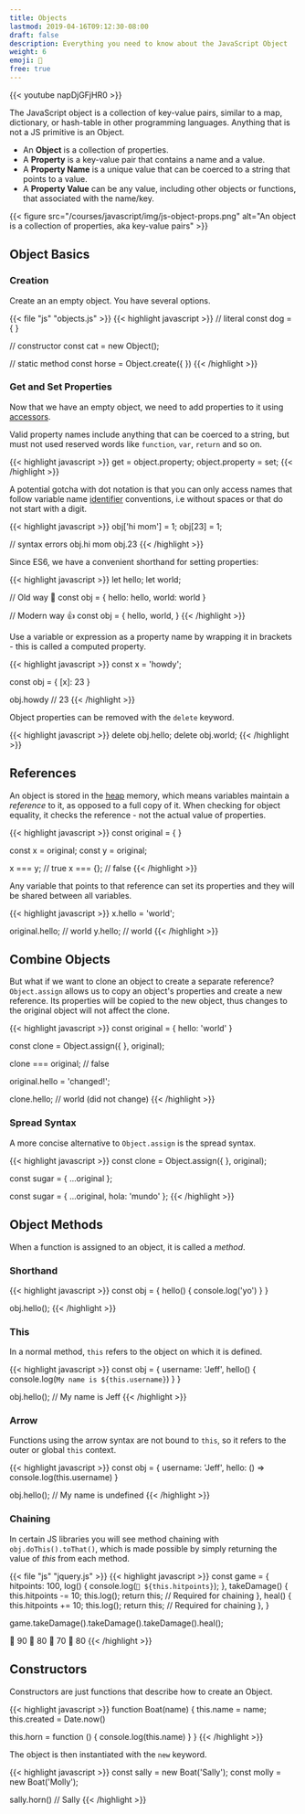 ```yaml
---
title: Objects
lastmod: 2019-04-16T09:12:30-08:00
draft: false
description: Everything you need to know about the JavaScript Object
weight: 6
emoji: 🧱
free: true
---
```


{{< youtube napDjGFjHR0 >}}

The JavaScript object is a collection of key-value pairs, similar to a map, dictionary, or hash-table in other programming languages. Anything that is not a JS primitive is an Object.

- An **Object** is a collection of properties.
- A **Property** is a key-value pair that contains a name and a value. 
- A **Property Name** is a unique value that can be coerced to a string that points to a value. 
- A **Property Value** can be any value, including other objects or functions, that associated with the name/key. 

{{< figure src="/courses/javascript/img/js-object-props.png" alt="An object is a collection of properties, aka key-value pairs" >}}

## Object Basics

### Creation

Create an an empty object. You have several options. 

{{< file "js" "objects.js" >}}
{{< highlight javascript >}}
// literal
const dog = { }

// constructor
const cat = new Object();

// static method
const horse = Object.create({ })
{{< /highlight >}}

### Get and Set Properties

Now that we have an empty object, we need to add properties to it using [accessors](https://developer.mozilla.org/en-US/docs/Web/JavaScript/Reference/Operators/Property_accessors). 

Valid property names include anything that can be coerced to a string, but must not used reserved words like `function`, `var`, `return` and so on. 

{{< highlight javascript >}}
get = object.property;
object.property = set;
{{< /highlight >}}


A potential gotcha with dot notation is that you can only access names that follow variable name [identifier](https://developer.mozilla.org/en-US/docs/Glossary/identifier) conventions, i.e without spaces or that do not start with a digit.

{{< highlight javascript >}}
obj['hi mom'] = 1;
obj[23] = 1;

// syntax errors
obj.hi mom
obj.23
{{< /highlight >}}

Since ES6, we have a convenient shorthand for setting properties:

{{< highlight javascript >}}
let hello;
let world;

// Old way 💩
const obj = {
    hello: hello,
    world: world
}

// Modern way 👍
const obj = {
    hello,
    world,
}
{{< /highlight >}}

Use a variable or expression as a property name by wrapping it in brackets - this is called a computed property. 

{{< highlight javascript >}}
const x = 'howdy';

const obj = {
  [x]: 23
}

obj.howdy // 23
{{< /highlight >}}

Object properties can be removed with the `delete` keyword. 

{{< highlight javascript >}}
delete obj.hello;
delete obj.world;
{{< /highlight >}}

## References

An object is stored in the [heap](https://developers.google.com/web/tools/chrome-devtools/memory-problems/memory-101) memory, which means variables maintain a *reference* to it, as opposed to a full copy of it. When checking for object equality, it checks the reference - not the actual value of properties.

{{< highlight javascript >}}
const original = { }

const x = original;
const y = original;

x === y; // true
x === {}; // false
{{< /highlight >}}

Any variable that points to that reference can set its properties and they will be shared between all variables. 

{{< highlight javascript >}}
x.hello = 'world';

original.hello; // world
y.hello; // world
{{< /highlight >}}

## Combine Objects

But what if we want to clone an object to create a separate reference? `Object.assign` allows us to copy an object's properties and create a new reference. Its properties will be copied to the new object, thus changes to the original object will not affect the clone. 

{{< highlight javascript >}}
const original = {
    hello: 'world'
 }

const clone = Object.assign({ }, original);

clone === original; // false

original.hello = 'changed!';

clone.hello; // world (did not change)
{{< /highlight >}}

### Spread Syntax

A more concise alternative to `Object.assign` is the spread syntax.

{{< highlight javascript >}}
const clone = Object.assign({ }, original);

const sugar = { ...original };

const sugar = { ...original, hola: 'mundo' }; 
{{< /highlight >}}

## Object Methods

When a function is assigned to an object, it is called a *method*. 

### Shorthand

{{< highlight javascript >}}
const obj = {
  hello() {
	  console.log('yo')
  }
}

obj.hello();
{{< /highlight >}}


### This

In a normal method, `this` refers to the object on which it is defined.

{{< highlight javascript >}}
const obj = {
  username: 'Jeff',
  hello() {
	console.log(`My name is ${this.username}`)
  }
}

obj.hello(); // My name is Jeff
{{< /highlight >}}

### Arrow

Functions using the arrow syntax are not bound to `this`, so it refers to the outer or global `this` context. 

{{< highlight javascript >}}
const obj = {
  username: 'Jeff',
  hello: () => console.log(this.username)
}

obj.hello(); // My name is undefined
{{< /highlight >}}

### Chaining

In certain JS libraries you will see method chaining with `obj.doThis().toThat()`, which is made possible by simply returning the value of *this* from each method. 

{{< file "js" "jquery.js" >}}
{{< highlight javascript >}}
const game = {
  hitpoints: 100,
  log() {
    console.log(`👾 ${this.hitpoints}`);
  },
  takeDamage() {
    this.hitpoints -= 10;
    this.log();
    return this; // Required for chaining
  },
  heal() {
    this.hitpoints += 10;
    this.log();
    return this; // Required for chaining
  },
}

game.takeDamage().takeDamage().takeDamage().heal();

👾 90
👾 80
👾 70
👾 80
{{< /highlight >}}

## Constructors

Constructors are just functions that describe how to create an Object. 

{{< highlight javascript >}}
function Boat(name) {
  this.name = name;
  this.created = Date.now()

  this.horn = function () {
    console.log(this.name)
  }
}
{{< /highlight >}}

The object is then instantiated with the `new` keyword. 

{{< highlight javascript >}}
const sally = new Boat('Sally');
const molly = new Boat('Molly');

sally.horn() // Sally
{{< /highlight >}}